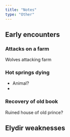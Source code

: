 ```yaml
---
title: "Notes"
type: "Other"
---
```


## Early encounters

### Attacks on a farm

Wolves attacking farm

### Hot springs dying

- Animal?
-

### Recovery of old book

Ruined house of old prince?

## Elydir weaknesses
